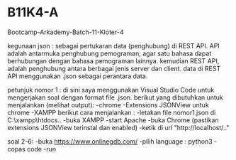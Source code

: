 # B11K4-A
Bootcamp-Arkademy-Batch-11-Kloter-4

kegunaan json : 
sebagai pertukaran data (penghubung) di REST API. 
API adalah antarmuka penghubung pemograman, agar satu bahasa dapat berhubungan dengan bahasa pemograman lainnya. 
kemudian REST API, adalah penghubung antara berbagai jenis server dan client. data di REST API menggunakan .json sebagai perantara data.

petunjuk nomor 1 : 
di sini saya menggunakan Visual Studio Code untuk mengerjakan soal dengan format file .json. 
berikut yang dibutuhkan untuk menjalankan (melihat output): 
-chrome 
-Extensions JSONView untuk chrome 
-XAMPP 
berikut cara menjalankan : 
-letakan file nomor1.json di C:\xampp\htdocs.. 
-buka XAMPP 
-start Apache 
-buka Chrome (pastikan extensions JSONView terinstal dan enabled) 
-ketik di url "http://localhost/.."

soal 2-6: 
-buka https://www.onlinegdb.com/ 
-pilih language : python3
-copas code 
-run

